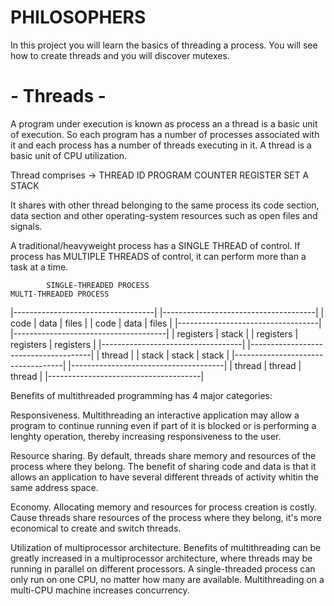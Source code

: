 # PHILOSOPHERS

In this project you will learn the basics of threading a process.
You will see how to create threads and you will discover mutexes.

# - Threads -

A program under execution is known as process an a thread is a basic unit of
execution.
So each program has a number of processes associated with it and each process has a number of threads executing in it.
A thread is a basic unit of CPU utilization.

Thread comprises ->
		                THREAD ID
			                  PROGRAM COUNTER
				                    REGISTER SET
					                      A STACK

It shares with other thread belonging to the same process its code section,
data section and other operating-system resources such as open files and signals.

A traditional/heavyweight process has a SINGLE THREAD of control.
If process has MULTIPLE THREADS of control, it can perform more than a task at a time.

		    SINGLE-THREADED PROCESS									                   	MULTI-THREADED PROCESS

|-----------------------------------|                      |--------------------------------------|
|    code	  |	   data	   |	 files	|					             |	  code	  |	   data	    |	  files   |
|-----------------------------------|					             |--------------------------------------|
|    registers	   |		 stack		  |					             | registers	|  registers  | registers |
|-----------------------------------|					             |--------------------------------------|
|			         thread		  				  |                      |   stack	  |	   stack	  |	  stack   |
|-----------------------------------|                      |--------------------------------------|
														                               |  thread	  |   thread	  |	  thread  |
														                               |--------------------------------------|

Benefits of multithreaded programming has 4 major categories:

Responsiveness. Multithreading an interactive application may allow a program to continue running
even if part of it is blocked or is performing a lenghty operation, thereby increasing responsiveness to the user.

Resource sharing. By default, threads share memory and resources of the process where they belong.
The benefit of sharing code and data is that it allows an application to have several different threads of activity whitin the same address space.

Economy. Allocating memory and resources for process creation is costly.
Cause threads share resources of the process where they belong, it's more economical to create and switch threads.

Utilization of multiprocessor architecture. Benefits of multithreading can be greatly increased in a multiprocessor architecture,
where threads may be running in parallel on different processors.
A single-threaded process can only run on one CPU, no matter how many are available. Multithreading on a multi-CPU machine increases concurrency.
